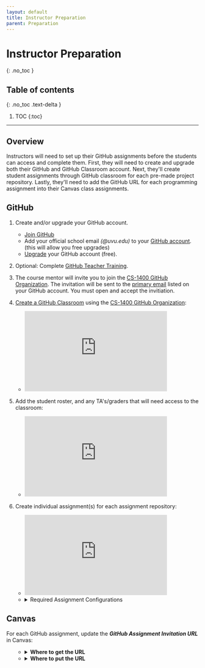 ```yaml
---
layout: default
title: Instructor Preparation
parent: Preparation
---
```


# Instructor Preparation
{: .no_toc }
## Table of contents
{: .no_toc .text-delta }

1. TOC
{:toc}

---

## Overview
Instructors will need to set up their GitHub assignments before the students can access and complete them. First, they will need to create and upgrade both their GitHub and GitHub Classroom account. Next, they'll create student assignments through GitHub classroom for each pre-made project repository. Lastly, they'll need to add the GitHub URL for each programming assignment into their Canvas class assignments.

## GitHub
1. Create and/or upgrade your GitHub account.
    - <a href='https://github.com/join?source=login'  target="_blank">Join GitHub</a>
    - Add your official school email *(@uvu.edu)* to your <a href='https://github.com/settings/emails'  target="_blank">GitHub account</a>. (this will allow you free upgrades)
    - <a href='https://education.github.com/discount_requests/teacher_application'  target="_blank">Upgrade</a> your GitHub account (free).
    
2. Optional: Complete <a href='https://classroom.github.com/assignment-invitations/5fcbfd62a2c37aca3fe728a635964eaf'  target="_blank">GitHub Teacher Training</a>.

3. The course mentor will invite you to join the <a href='https://github.com/CS-1400'  target="_blank">CS-1400 GitHub Organization</a>. The invitation will be sent to the <a href='https://github.com/settings/emails'  target="_blank">primary email</a> listed on your GitHub account. You must open and accept the invitiation.
    
4. <a href='https://classroom.github.com/classrooms'  target="_blank">Create a GitHub Classroom</a> using the <a href='https://github.com/CS-1400'  target="_blank">CS-1400 GitHub Organization</a>:
    - <iframe width="373" height="210" src="https://www.youtube.com/embed/xVVeqIDgCvM" frameborder="0" allow="accelerometer; autoplay; clipboard-write; encrypted-media; gyroscope; picture-in-picture" allowfullscreen></iframe>

5. Add the student roster, and any TA's/graders that will need access to the classroom:
    - <iframe width="373" height="210" src="https://www.youtube.com/embed/DTzrKduaHj8" frameborder="0" allow="accelerometer; autoplay; clipboard-write; encrypted-media; gyroscope; picture-in-picture" allowfullscreen></iframe>
    
6. Create individual assignment(s) for each assignment repository:
<ul><ul>
    <li> <iframe width="373" height="210" src="https://www.youtube.com/embed/6QzKZ63KLss" frameborder="0" allow="accelerometer; autoplay; clipboard-write; encrypted-media; gyroscope; picture-in-picture" allowfullscreen></iframe> </li>
    <li> 
        <details>
            <summary>Required Assignment Configurations</summary>
            <img src='/CS-1400/assets/assignment-configurations.png'>
        </details>
    </li>
</ul></ul>


## Canvas
For each GitHub assignment, update the ***GitHub Assignment Invitation URL*** in Canvas:
<ul>      
<ul>
    <li>
        <details>
            <summary><b>Where to get the URL</b></summary>
            <p>The GitHub Assignment Interface:</p>
            <img src='/CS-1400/assets/github-url.png'>  
        </details>
    </li>
    <li>
        <details>
            <summary><b>Where to put the URL</b></summary>
            <p>The canvas assignment's link options menu:</p>
            <img src='/CS-1400/assets/canvas-url.png'>
        </details>
    </li>
</ul>
</ul>





